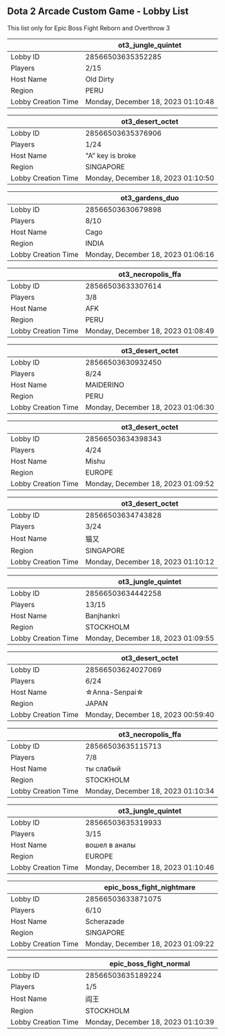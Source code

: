 ## Dota 2 Arcade Custom Game - Lobby List

This list only for Epic Boss Fight Reborn and Overthrow 3

|  | ot3_jungle_quintet |
| ------ | ------ |
| Lobby ID | 28566503635352285 |
| Players | 2/15 |
| Host Name | Old Dirty |
| Region | PERU |
| Lobby Creation Time | Monday, December 18, 2023 01:10:48 |


|  | ot3_desert_octet |
| ------ | ------ |
| Lobby ID | 28566503635376906 |
| Players | 1/24 |
| Host Name | "A” key is broke |
| Region | SINGAPORE |
| Lobby Creation Time | Monday, December 18, 2023 01:10:50 |


|  | ot3_gardens_duo |
| ------ | ------ |
| Lobby ID | 28566503630679898 |
| Players | 8/10 |
| Host Name | Cago |
| Region | INDIA |
| Lobby Creation Time | Monday, December 18, 2023 01:06:16 |


|  | ot3_necropolis_ffa |
| ------ | ------ |
| Lobby ID | 28566503633307614 |
| Players | 3/8 |
| Host Name | AFK |
| Region | PERU |
| Lobby Creation Time | Monday, December 18, 2023 01:08:49 |


|  | ot3_desert_octet |
| ------ | ------ |
| Lobby ID | 28566503630932450 |
| Players | 8/24 |
| Host Name | MAIDERINO |
| Region | PERU |
| Lobby Creation Time | Monday, December 18, 2023 01:06:30 |


|  | ot3_desert_octet |
| ------ | ------ |
| Lobby ID | 28566503634398343 |
| Players | 4/24 |
| Host Name | Mishu |
| Region | EUROPE |
| Lobby Creation Time | Monday, December 18, 2023 01:09:52 |


|  | ot3_desert_octet |
| ------ | ------ |
| Lobby ID | 28566503634743828 |
| Players | 3/24 |
| Host Name | 猫又 |
| Region | SINGAPORE |
| Lobby Creation Time | Monday, December 18, 2023 01:10:12 |


|  | ot3_jungle_quintet |
| ------ | ------ |
| Lobby ID | 28566503634442258 |
| Players | 13/15 |
| Host Name | Banjhankri |
| Region | STOCKHOLM |
| Lobby Creation Time | Monday, December 18, 2023 01:09:55 |


|  | ot3_desert_octet |
| ------ | ------ |
| Lobby ID | 28566503624027069 |
| Players | 6/24 |
| Host Name | ☆Anna-Senpai☆ |
| Region | JAPAN |
| Lobby Creation Time | Monday, December 18, 2023 00:59:40 |


|  | ot3_necropolis_ffa |
| ------ | ------ |
| Lobby ID | 28566503635115713 |
| Players | 7/8 |
| Host Name | ты слабый |
| Region | STOCKHOLM |
| Lobby Creation Time | Monday, December 18, 2023 01:10:34 |


|  | ot3_jungle_quintet |
| ------ | ------ |
| Lobby ID | 28566503635319933 |
| Players | 3/15 |
| Host Name | вошел в аналы |
| Region | EUROPE |
| Lobby Creation Time | Monday, December 18, 2023 01:10:46 |


|  | epic_boss_fight_nightmare |
| ------ | ------ |
| Lobby ID | 28566503633871075 |
| Players | 6/10 |
| Host Name | Scherazade |
| Region | SINGAPORE |
| Lobby Creation Time | Monday, December 18, 2023 01:09:22 |


|  | epic_boss_fight_normal |
| ------ | ------ |
| Lobby ID | 28566503635189224 |
| Players | 1/5 |
| Host Name | 阎王 |
| Region | STOCKHOLM |
| Lobby Creation Time | Monday, December 18, 2023 01:10:39 |


